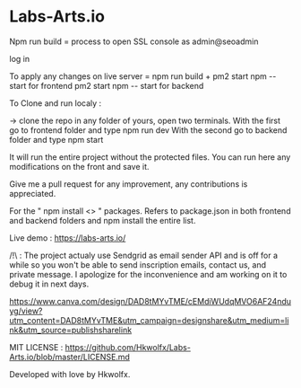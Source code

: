 # Labs-Arts.io

Npm run build = process to open SSL console as admin@seoadmin

log in

To apply any changes on live server = npm run build + pm2 start npm -- start for frontend
                                      pm2 start npm -- start for backend
                                      
                                      
To Clone and run localy :

-> clone the repo in any folder of yours, open two terminals.
With the first go to frontend folder and type npm run dev
With the second go to backend folder and type npm start

It will run the entire project without the protected files.
You can run here any modifications on the front and save it.

Give me a pull request for any improvement, any contributions is appreciated.

For the " npm install <> " packages.
Refers to package.json in both frontend and backend folders and npm install the entire list.

Live demo : https://labs-arts.io/

/!\ : The project actualy use Sendgrid as email sender API and is off for a while so you won't be able to send inscription emails, contact us, and private message.
I apologize for the inconvenience and am working on it to debug it in next days.

https://www.canva.com/design/DAD8tMYvTME/cEMdiWUdqMVO6AF24nduyg/view?utm_content=DAD8tMYvTME&utm_campaign=designshare&utm_medium=link&utm_source=publishsharelink

MIT LICENSE : https://github.com/Hkwolfx/Labs-Arts.io/blob/master/LICENSE.md

Developed with love by Hkwolfx.
